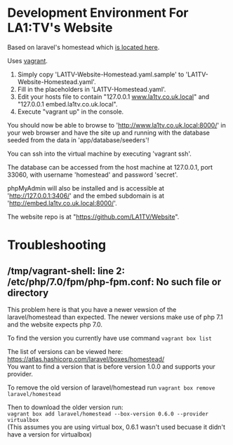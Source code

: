 # Development Environment For LA1:TV's Website

Based on laravel's homestead which [is located here](https://github.com/laravel/homestead).

Uses [vagrant](https://www.vagrantup.com/).

1. Simply copy 'LA1TV-Website-Homestead.yaml.sample' to 'LA1TV-Website-Homestead.yaml'.
2. Fill in the placeholders in 'LA1TV-Homestead.yaml'.
3. Edit your hosts file to contain "127.0.0.1  www.la1tv.co.uk.local" and "127.0.0.1  embed.la1tv.co.uk.local".
4. Execute "vagrant up" in the console.

You should now be able to browse to 'http://www.la1tv.co.uk.local:8000/' in your web browser and have the site up and running with the database seeded from the data in 'app/database/seeders'!

You can ssh into the virtual machine by executing 'vagrant ssh'.

The database can be accessed from the host machine at 127.0.0.1, port 33060, with username 'homestead' and password 'secret'.

phpMyAdmin will also be installed and is accessible at 'http://127.0.0.1:3406/' and the embed subdomain is at 'http://embed.la1tv.co.uk.local:8000/'.

The website repo is at "https://github.com/LA1TV/Website".


# Troubleshooting
## /tmp/vagrant-shell: line 2: /etc/php/7.0/fpm/php-fpm.conf: No such file or directory
This problem here is that you have a newer vewsion of the laravel/homestead than expected. The newer versions make use of php 7.1 and the website expects php 7.0.

To find the version you currently have use command ```vagrant box list```

The list of versions can be viewed here: https://atlas.hashicorp.com/laravel/boxes/homestead/ <br />
You want to find a version that is before version 1.0.0 and supports your provider.

To remove the old version of laravel/homestead run ```vagrant box remove laravel/homestead```

Then to download the older version run:  
```vagrant box add laravel/homestead --box-version 0.6.0 --provider virtualbox```<br />
(This assumes you are using virtual box, 0.6.1 wasn't used becuase it didn't have a version for virtualbox)
